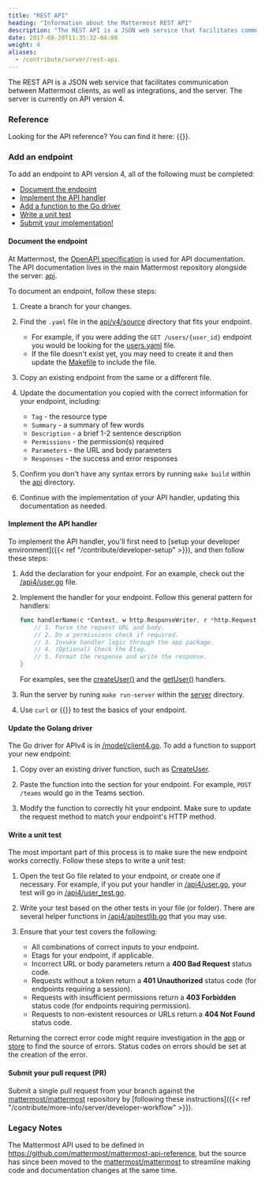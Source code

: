 ```yaml
---
title: "REST API"
heading: "Information about the Mattermost REST API"
description: "The REST API is a JSON web service that facilitates communication between Mattermost clients, as well as integrations, and the server."
date: 2017-08-20T11:35:32-04:00
weight: 4
aliases:
  - /contribute/server/rest-api
---
```


The REST API is a JSON web service that facilitates communication between Mattermost clients, as well as integrations, and the server. The server is currently on API version 4.

### Reference

Looking for the API reference? You can find it here: {{<newtabref title="https://api.mattermost.com" href="https://api.mattermost.com">}}.

### Add an endpoint

To add an endpoint to API version 4, all of the following must be completed:

- [Document the endpoint](#document-the-endpoint)
- [Implement the API handler](#implement-the-api-handler)
- [Add a function to the Go driver](#update-the-golang-driver)
- [Write a unit test](#write-a-unit-test)
- [Submit your implementation!](#submit-your-pull-request-pr)

#### Document the endpoint
At Mattermost, the [OpenAPI specification](https://github.com/OAI/OpenAPI-Specification/blob/master/versions/2.0.md) is used for API documentation. The API documentation lives in the main Mattermost repository alongside the server: [api](https://github.com/mattermost/mattermost/tree/master/api).

To document an endpoint, follow these steps:

1. Create a branch for your changes.

2. Find the `.yaml` file in the [api/v4/source](https://github.com/mattermost/mattermost/tree/master/api/v4/source) directory that fits your endpoint.
    - For example, if you were adding the `GET /users/{user_id}` endpoint you would be looking for the [users.yaml](https://github.com/mattermost/mattermost/blob/master/api/v4/source/users.yaml) file.
    - If the file doesn't exist yet, you may need to create it and then update the [Makefile](https://github.com/mattermost/mattermost/tree/master/api/Makefile) to include the file.

3. Copy an existing endpoint from the same or a different file.

4. Update the documentation you copied with the correct information for your endpoint, including:
    - `Tag` - the resource type
    - `Summary` - a summary of few words
    - `Description` - a brief 1-2 sentence description
    - `Permissions` - the permission(s) required
    - `Parameters` - the URL and body parameters
    - `Responses` - the success and error responses

5.  Confirm you don't have any syntax errors by running `make build` within the [api](https://github.com/mattermost/mattermost/tree/master/api/) directory.

6.  Continue with the implementation of your API handler, updating this documentation as needed.

#### Implement the API handler
To implement the API handler, you'll first need to [setup your developer environment]({{< ref "/contribute/developer-setup" >}}), and then follow these steps:

1.  Add the declaration for your endpoint. For an example, check out the [/api4/user.go](https://github.com/mattermost/mattermost/blob/master/server/channels/api4/user.go) file.

2.  Implement the handler for your endpoint. Follow this general pattern for handlers:

    ```Go
    func handlerName(c *Context, w http.ResponseWriter, r *http.Request) {
        // 1. Parse the request URL and body.
        // 2. Do a permissions check if required.
        // 3. Invoke handler logic through the app package.
        // 4. (Optional) Check the Etag.
        // 5. Format the response and write the response.
    }
    ```
    For examples, see the [createUser()](https://github.com/mattermost/mattermost/blob/d693f880431741e3e1482503c4e80d6148b0f1bf/server/channels/api4/user.go#L111) and the [getUser()](https://github.com/mattermost/mattermost/blob/d693f880431741e3e1482503c4e80d6148b0f1bf/server/channels/api4/user.go#L177) handlers.

3.  Run the server by runing `make run-server` within the [server](https://github.com/mattermost/mattermost/tree/master/server/) directory.

4.  Use `curl` or {{<newtabref title="Postman" href="https://www.getpostman.com/">}} to test the basics of your endpoint.

#### Update the Golang driver
The Go driver for APIv4 is in [/model/client4.go](https://github.com/mattermost/mattermost/blob/master/server/public/model/client4.go). To add a function to support your new endpoint:

1.  Copy over an existing driver function, such as [CreateUser](https://github.com/mattermost/mattermost/blob/master/server/public/model/client4.go#L827).

2.  Paste the function into the section for your endpoint. For example, `POST /teams` would go in the Teams section.

3.  Modify the function to correctly hit your endpoint. Make sure to update the request method to match your endpoint's HTTP method.

#### Write a unit test
The most important part of this process is to make sure the new endpoint works correctly. Follow these steps to write a unit test:

1.  Open the test Go file related to your endpoint, or create one if necessary. For example, if you put your handler in [/api4/user.go](https://github.com/mattermost/mattermost/blob/master/server/channels/api4/user.go), your test will go in [/api4/user\_test.go](https://github.com/mattermost/mattermost/blob/master/server/channels/api4/user_test.go).

2.  Write your test based on the other tests in your file (or folder). There are several helper functions in [/api4/apitestlib.go](https://github.com/mattermost/mattermost/blob/master/server/channels/api4/apitestlib.go) that you may use.

3.  Ensure that your test covers the following:
    - All combinations of correct inputs to your endpoint.
    - Etags for your endpoint, if applicable.
    - Incorrect URL or body parameters return a **400 Bad Request** status code.
    - Requests without a token return a **401 Unauthorized** status code (for endpoints requiring a session).
    - Requests with insufficient permissions return a **403 Forbidden** status code (for endpoints requiring permission).
    - Requests to non-existent resources or URLs return a **404 Not Found** status code.

Returning the correct error code might require investigation in the [app](https://github.com/mattermost/mattermost/tree/master/server/channels/app) or [store](https://github.com/mattermost/mattermost/tree/master/server/channels/store) to find the source of errors. Status codes on errors should be set at the creation of the error. 

#### Submit your pull request (PR)
Submit a single pull request from your branch against the [mattermost/mattermost](https://github.com/mattermost/mattermost) repository by [following these instructions]({{< ref "/contribute/more-info/server/developer-workflow" >}}).

### Legacy Notes

The Mattermost API used to be defined in https://github.com/mattermost/mattermost-api-reference, but the source has since been moved to the [mattermost/mattermost](https://github.com/mattermost/mattermost) to streamline making code and documentation changes at the same time.
